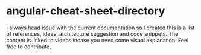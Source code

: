 # angular-cheat-sheet-directory
I always head issue with the current documentation so I created this is a list of references, ideas, architecture suggestion and code snippets. The content is linked to videos incase you need some visual explanation. Feel free to contribute.
